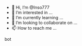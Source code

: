 - 👋 Hi, I’m @Inso777
- 👀 I’m interested in ...
- 🌱 I’m currently learning ...
- 💞️ I’m looking to collaborate on ...
- 📫 How to reach me ...

<!---
Inso777/Inso777 is a ✨ special ✨ repository because its `README.md` (this file) appears on your GitHub profile.
You can click the Preview link to take a look at your changes.
--->bot

